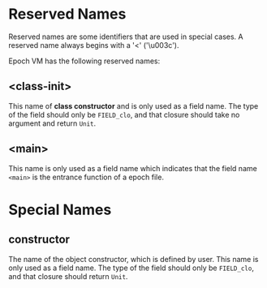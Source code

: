 # Reserved Names

Reserved names are some identifiers that are used in special cases.
A reserved name always begins with a '<' ('\u003c').

Epoch VM has the following reserved names:

## \<class-init\>
This name of **class constructor** and is only used as a field name.
The type of the field should only be `FIELD_clo`,
and that closure should take no argument and return `Unit`.

## \<main\>
This name is only used as a field name which indicates that
the field name `<main>` is the entrance function of a epoch file.

# Special Names

## constructor
The name of the object constructor, which is defined by user.
This name is only used as a field name.
The type of the field should only be `FIELD_clo`,
and that closure should return `Unit`.

